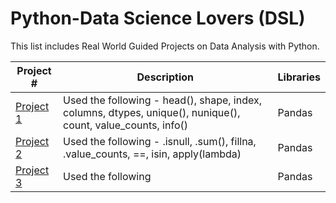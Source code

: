 # Python-Data Science Lovers (DSL)

This list includes Real World Guided Projects on Data Analysis with Python.

| Project # | Description | Libraries |
|--- |--- | --- |
| [Project 1](https://github.com/sgreenley/Python-DSL/blob/main/Data%20Analysis%20With%20Python%20Project%201%20working%20copy.ipynb) | Used the following - head(), shape, index, columns, dtypes, unique(), nunique(), count, value_counts, info() | Pandas |
| [Project 2](https://github.com/sgreenley/Python-DSL/blob/main/Data%20Analysis%20with%20Python%20Project%202%20working%20copy%20.ipynb) | Used the following - .isnull, .sum(), fillna, .value_counts, ==, isin, apply(lambda) | Pandas |
| [Project 3](https://github.com/sgreenley/Python-DSL/blob/main/Data%20Analysis%20Project%203%20.ipynb) | Used the following | Pandas |



